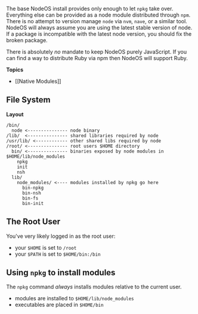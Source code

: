 The base NodeOS install provides only enough to let `npkg` take over.
Everything else can be provided as a node module distributed through `npm`.
There is no attempt to version manage `node` via `nvm`, `nave`, or a similar tool.
NodeOS will always assume you are using the latest stable version of node.
If a package is incompatible with the latest node version, you should fix the broken package.

There is absolutely *no* mandate to keep NodeOS purely JavaScript.
If you can find a way to distribute Ruby via npm then NodeOS will support Ruby.

**Topics**
- [[Native Modules]]

## File System

**Layout**
```text
/bin/
  node <--------------- node binary
/lib/  <--------------- shared libraries required by node
/usr/lib/ <------------ other shared libs required by node
/root/ <--------------- root users $HOME directory
  bin/ <--------------- binaries exposed by node modules in $HOME/lib/node_modules
    npkg
    init
    nsh
  lib/
    node_modules/ <---- modules installed by npkg go here
      bin-npkg
      bin-nsh
      bin-fs
      bin-init
```

## The Root User

You've very likely logged in as the root user:

- your `$HOME` is set to `/root`
- your `$PATH` is set to `$HOME/bin:/bin`

## Using `npkg` to install modules

The `npkg` command *always* installs modules relative to the current user.

- modules are installed to `$HOME/lib/node_modules`
- executables are placed in `$HOME/bin`
